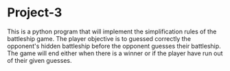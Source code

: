 # Project-3
This is a python program that will implement the simplification rules of the battleship game. The player objective is to guessed correctly the opponent's hidden battleship before the opponent guesses their battleship. The game will end either when there is a winner or if the player have run out of their given guesses.
